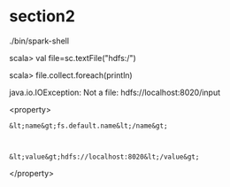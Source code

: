 # section2

./bin/spark-shell

scala&gt; val file=sc.textFile\("hdfs:/"\)

scala&gt; file.collect.foreach\(println\)

java.io.IOException: Not a file: hdfs://localhost:8020/input

  &lt;property&gt;



    &lt;name&gt;fs.default.name&lt;/name&gt;



    &lt;value&gt;hdfs://localhost:8020&lt;/value&gt;



  &lt;/property&gt;

